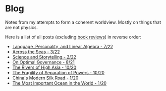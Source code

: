 # Blog

Notes from my attempts to form a coherent worldview. Mostly on things that are not physics. 

<!--
I spend a fair bit of time thinking about things that are not physics. Eventually,
my daydreaming got to
the point where I thought it might be a good idea to commit something to
writing.

 Writing is great since it forces me to refine my scattered thoughts into a
coherent argument that actually makes sense.
It will also let me look back years from now and
comment on what a fool I used to be.
-->


<!--* [Geopolitics](./writings/straits/straits.md) 
* [Misc.](./writings/misc/misc.md)-->
<!--* [Economics](./writings/valuation/valuation.md)
* [Book Reviews](./bookreviews.md-->

Here is a list of all posts (excluding [book reviews](./bookreviews.html)) in reverse order:

* [Language, Personality, and Linear Algebra - 7/22](./writings/misc/langlinear/langlinear.md)
* [Across the Seas - 3/22](./writings/misc/seas/seas.md)    
* [Science and Storytelling - 2/22](./writings/misc/scistory/scistory.md)
* [On Optimal Governance - 8/21](./writings/misc/post_2/post_2.md)
* [The Rivers of High Asia - 10/20](./writings/straits/post3/post_3.md)
* [The Fragility of Separation of Powers - 10/20](./writings/misc/post1/post_1.md)
* [China's Modern Silk Road - 1/20](./writings/straits/post2/post_2.md)
* [The Most Important Ocean in the World - 1/20](./writings/straits/post1/post_1.md)
